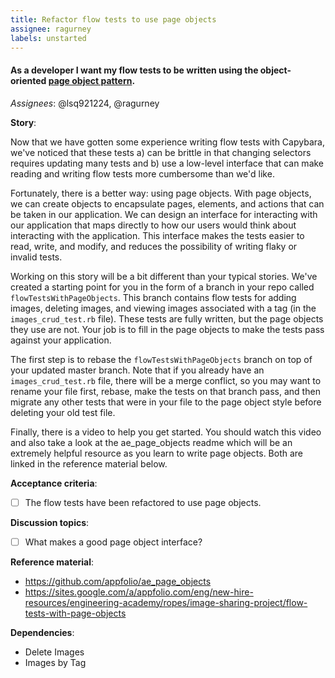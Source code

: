 ```yaml
---
title: Refactor flow tests to use page objects
assignee: ragurney
labels: unstarted
---
```


#### As a developer I want my flow tests to be written using the object-oriented [page object pattern](http://martinfowler.com/bliki/PageObject.html).

_Assignees_: @lsq921224, @ragurney

__Story__:

Now that we have gotten some experience writing flow tests with Capybara,
we've noticed that these tests a) can be brittle in that changing selectors
requires updating many tests and b) use a low-level interface that can make
reading and writing flow tests more cumbersome than we'd like.

Fortunately, there is a better way: using page objects. With page objects,
we can create objects to encapsulate pages, elements, and actions that can be
taken in our application. We can design an interface for interacting with our
application that maps directly to how our users would think about interacting
with the application. This interface makes the tests easier to read, write,
and modify, and reduces the possibility of writing flaky or invalid tests.

Working on this story will be a bit different than your typical stories. We've
created a starting point for you in the form of a branch in your repo called
`flowTestsWithPageObjects`. This branch contains flow tests for adding images,
deleting images, and viewing images associated with a tag (in the
`images_crud_test.rb` file). These tests are fully written, but the page
objects they use are not. Your job is to fill in the page objects to make the
tests pass against your application.

The first step is to rebase the `flowTestsWithPageObjects` branch on top of
your updated master branch. Note that if you already have an
`images_crud_test.rb` file, there will be a merge conflict, so you may want to
rename your file first, rebase, make the tests on that branch pass, and then
migrate any other tests that were in your file to the page object style before
deleting your old test file.

Finally, there is a video to help you get started. You should watch this video
and also take a look at the ae_page_objects readme which will be an extremely
helpful resource as you learn to write page objects. Both are linked in the
reference material below.

__Acceptance criteria__:
- [ ] The flow tests have been refactored to use page objects.

__Discussion topics__:
- [ ] What makes a good page object interface?

__Reference material__:
- https://github.com/appfolio/ae_page_objects
- https://sites.google.com/a/appfolio.com/eng/new-hire-resources/engineering-academy/ropes/image-sharing-project/flow-tests-with-page-objects

__Dependencies__:
- Delete Images
- Images by Tag
